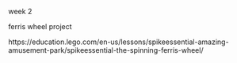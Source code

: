 <p>week 2</p>
<p>ferris wheel project</p>
<p>https://education.lego.com/en-us/lessons/spikeessential-amazing-amusement-park/spikeessential-the-spinning-ferris-wheel/</p>
